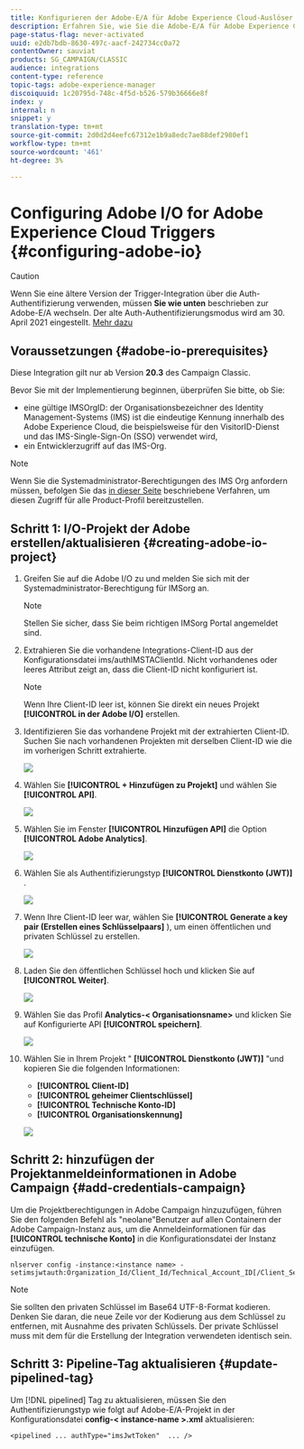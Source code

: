 ```yaml
---
title: Konfigurieren der Adobe-E/A für Adobe Experience Cloud-Auslöser
description: Erfahren Sie, wie Sie die Adobe-E/A für Adobe Experience Cloud-Auslöser konfigurieren.
page-status-flag: never-activated
uuid: e2db7bdb-8630-497c-aacf-242734cc0a72
contentOwner: sauviat
products: SG_CAMPAIGN/CLASSIC
audience: integrations
content-type: reference
topic-tags: adobe-experience-manager
discoiquuid: 1c20795d-748c-4f5d-b526-579b36666e8f
index: y
internal: n
snippet: y
translation-type: tm+mt
source-git-commit: 2d0d2d4eefc67312e1b9a8edc7ae88def2980ef1
workflow-type: tm+mt
source-wordcount: '461'
ht-degree: 3%

---
```



# Configuring Adobe I/O for Adobe Experience Cloud Triggers {#configuring-adobe-io}

>[!CAUTION]
>
>Wenn Sie eine ältere Version der Trigger-Integration über die Auth-Authentifizierung verwenden, müssen **Sie wie unten** beschrieben zur Adobe-E/A wechseln. Der alte Auth-Authentifizierungsmodus wird am 30. April 2021 eingestellt. [Mehr dazu](https://github.com/AdobeDocs/analytics-1.4-apis/blob/master/docs/APIEOL.md)

## Voraussetzungen {#adobe-io-prerequisites}

Diese Integration gilt nur ab Version **20.3** des Campaign Classic.

Bevor Sie mit der Implementierung beginnen, überprüfen Sie bitte, ob Sie:

* eine gültige IMSOrgID: der Organisationsbezeichner des Identity Management-Systems (IMS) ist die eindeutige Kennung innerhalb des Adobe Experience Cloud, die beispielsweise für den VisitorID-Dienst und das IMS-Single-Sign-On (SSO) verwendet wird,
* ein Entwicklerzugriff auf das IMS-Org.

>[!NOTE]
>
>Wenn Sie die Systemadministrator-Berechtigungen des IMS Org anfordern müssen, befolgen Sie das [in dieser Seite](https://helpx.adobe.com/ca/enterprise/admin-guide.html/ca/enterprise/using/manage-developers.ug.html) beschriebene Verfahren, um diesen Zugriff für alle Product-Profil bereitzustellen.


## Schritt 1: I/O-Projekt der Adobe erstellen/aktualisieren {#creating-adobe-io-project}

1. Greifen Sie auf die Adobe I/O zu und melden Sie sich mit der Systemadministrator-Berechtigung für IMSorg an.

   >[!NOTE]
   >
   > Stellen Sie sicher, dass Sie beim richtigen IMSorg Portal angemeldet sind.

1. Extrahieren Sie die vorhandene Integrations-Client-ID aus der Konfigurationsdatei ims/authIMSTAClientId. Nicht vorhandenes oder leeres Attribut zeigt an, dass die Client-ID nicht konfiguriert ist.

   >[!NOTE]
   >
   >Wenn Ihre Client-ID leer ist, können Sie direkt ein neues Projekt **[!UICONTROL in der Adobe I/O]** erstellen.

1. Identifizieren Sie das vorhandene Projekt mit der extrahierten Client-ID. Suchen Sie nach vorhandenen Projekten mit derselben Client-ID wie die im vorherigen Schritt extrahierte.

   ![](assets/do-not-localize/adobe_io_8.png)

1. Wählen Sie **[!UICONTROL + Hinzufügen zu Projekt]** und wählen Sie **[!UICONTROL API]**.

   ![](assets/do-not-localize/adobe_io_1.png)

1. Wählen Sie im Fenster **[!UICONTROL Hinzufügen API]** die Option **[!UICONTROL Adobe Analytics]**.

   ![](assets/do-not-localize/adobe_io_2.png)

1. Wählen Sie als Authentifizierungstyp **[!UICONTROL Dienstkonto (JWT)]** .

   ![](assets/do-not-localize/adobe_io_3.png)

1. Wenn Ihre Client-ID leer war, wählen Sie **[!UICONTROL Generate a key pair (Erstellen eines Schlüsselpaars]** ), um einen öffentlichen und privaten Schlüssel zu erstellen.

   ![](assets/do-not-localize/adobe_io_4.png)

1. Laden Sie den öffentlichen Schlüssel hoch und klicken Sie auf **[!UICONTROL Weiter]**.

   ![](assets/do-not-localize/adobe_io_5.png)

1. Wählen Sie das Profil **Analytics-&lt; Organisationsname>** und klicken Sie auf Konfigurierte API **[!UICONTROL speichern]**.

   ![](assets/do-not-localize/adobe_io_6.png)

1. Wählen Sie in Ihrem Projekt &quot; **[!UICONTROL Dienstkonto (JWT)]** &quot;und kopieren Sie die folgenden Informationen:
   * **[!UICONTROL Client-ID]**
   * **[!UICONTROL geheimer Clientschlüssel]**
   * **[!UICONTROL Technische Konto-ID]**
   * **[!UICONTROL Organisationskennung]**

   ![](assets/do-not-localize/adobe_io_7.png)

## Schritt 2: hinzufügen der Projektanmeldeinformationen in Adobe Campaign {#add-credentials-campaign}

Um die Projektberechtigungen in Adobe Campaign hinzuzufügen, führen Sie den folgenden Befehl als &quot;neolane&quot;Benutzer auf allen Containern der Adobe Campaign-Instanz aus, um die Anmeldeinformationen für das **[!UICONTROL technische Konto]** in die Konfigurationsdatei der Instanz einzufügen.

```
nlserver config -instance:<instance name> -setimsjwtauth:Organization_Id/Client_Id/Technical_Account_ID[/Client_Secret[/Base64_encoded_Private_Key]]
```

>[!NOTE]
>
>Sie sollten den privaten Schlüssel im Base64 UTF-8-Format kodieren. Denken Sie daran, die neue Zeile vor der Kodierung aus dem Schlüssel zu entfernen, mit Ausnahme des privaten Schlüssels. Der private Schlüssel muss mit dem für die Erstellung der Integration verwendeten identisch sein.

## Schritt 3: Pipeline-Tag aktualisieren {#update-pipelined-tag}

Um [!DNL pipelined] Tag zu aktualisieren, müssen Sie den Authentifizierungstyp wie folgt auf Adobe-E/A-Projekt in der Konfigurationsdatei **config-&lt; instance-name >.xml** aktualisieren:

```
<pipelined ... authType="imsJwtToken"  ... />
```
